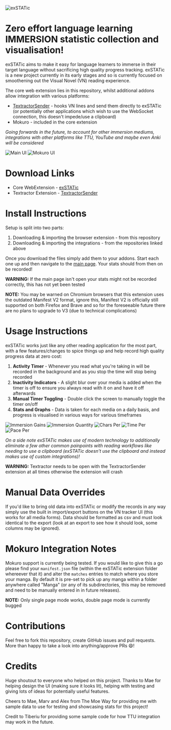 ![exSTATic](docs/cover.png)

# Zero effort language learning IMMERSION statistic collection and visualisation!

exSTATic aims to make it easy for language learners to immerse in their target language without sacrificing high quality progress tracking.
exSTATic is a new project currently in its early stages and so is currently focused on smoothening out the Visual Novel (VN) reading experience.

The core web extension lies in this repository, whilst additional addons allow integration with various platforms:

* [TextractorSender](https://github.com/KamWithK/TextractorSender) - hooks VN lines and send them directly to exSTATic (or potentially other applications which wish to use the WebSocket connection, this doesn't impede/use a clipboard)
* Mokuro - included in the core extension


*Going forwards in the future, to account for other immersion mediums, integrations with other platforms like TTU, YouTube and maybe even Anki will be considered*

![Main UI](example_screenshots/main_ui.jpg)
![Mokuro UI](example_screenshots/mokuro_ui.png)

# Download Links
* Core WebExtension - [exSTATic](https://github.com/KamWithK/exSTATic/releases/latest)
* Textractor Extension - [TextractorSender](https://github.com/KamWithK/TextractorSender/releases/latest)

# Install Instructions

Setup is split into two parts:

1) Downloading & importing the browser extension - from this repository
2) Downloading & importing the integrations - from the repositories linked above

Once you download the files simply add them to your addons.
Start each one up and then navigate to the [main page](https://kamwithk.github.io/exSTATic/tracker.html).
Your stats should from then on be recorded!

**WARNING:** If the main page isn't open your stats might not be recorded correctly, this has not yet been tested

**NOTE:** You may be warned on Chromium browsers that this extension uses the outdated Manifest V2 format, ignore this, Manifest V2 is officially still supported on both Firefox and Brave and so for the foreseeable future there are no plans to upgrade to V3 (due to technical complications)

# Usage Instructions

exSTATic works just like any other reading application for the most part, with a few features/changes to spice things up and help record high quality progress data at zero cost:

1. **Activity Timer** - Whenever you read what you're taking in will be recorded in the background and as you stop the time will stop being recorded
2. **Inactivity Indicators** - A slight blur over your media is added when the timer is off to ensure you always read with it on and have it off afterwards
3. **Manual Timer Toggling** - Double click the screen to manually toggle the timer on/off
4. **Stats and Graphs** - Data is taken for each media on a daily basis, and progress is visualised in various ways for various timeframes

![Immersion Gains](example_screenshots/immersion_gains_graph.png)
![Immersion Quantity](example_screenshots/immersion_quantity_graph.png)
![Chars Per](example_screenshots/chars_per_graph.png)
![Time Per](example_screenshots/time_per_graph.png)
![Pace Per](example_screenshots/pace_per_graph.png)

*On a side note exSTATic makes use of modern technology to additionally eliminate a few other common painpoints with reading workflows like needing to use a clipboard (exSTATic doesn't use the clipboard and instead makes use of custom integrations)!*

**WARNING:** Textractor needs to be open with the TextractorSender extension at all times otherwise the extension will crash

# Manual Data Overrides

If you'd like to bring old data into exSTATic or modify the records in any way simply use the built in import/export buttons on the VN tracker UI (this works for all media forms).
Data should be formatted as csv and must look identical to the export (look at an export to see how it should look, some columns may be ignored).

# Mokuro Integration Notes

Mokuro support is currently being tested.
If you would like to give this a go please find your `manifest.json` file (within the exSTATic extension folder whereever that it) and alter the `matches` entries to match where you store your manga.
By default it is pre-set to pick up any manga within a folder anywhere called "Manga" (or any of its subdirectories, this may be removed and need to be manually entered in in future releases).

**NOTE:** Only single page mode works, double page mode is currently bugged

# Contributions
Feel free to fork this repository, create GitHub issues and pull requests.
More than happy to take a look into anything/approve PRs 😄!

# Credits
Huge shoutout to everyone who helped on this project.
Thanks to Mae for helping design the UI (making sure it looks lit), helping with testing and giving lots of ideas for potentially useful features.

Cheers to Mae, Marv and Alex from The Moe Way for providing me with sample data to use for testing and showcasing stats for this project!

Credit to Tiberiu for providing some sample code for how TTU integration may work in the future.
